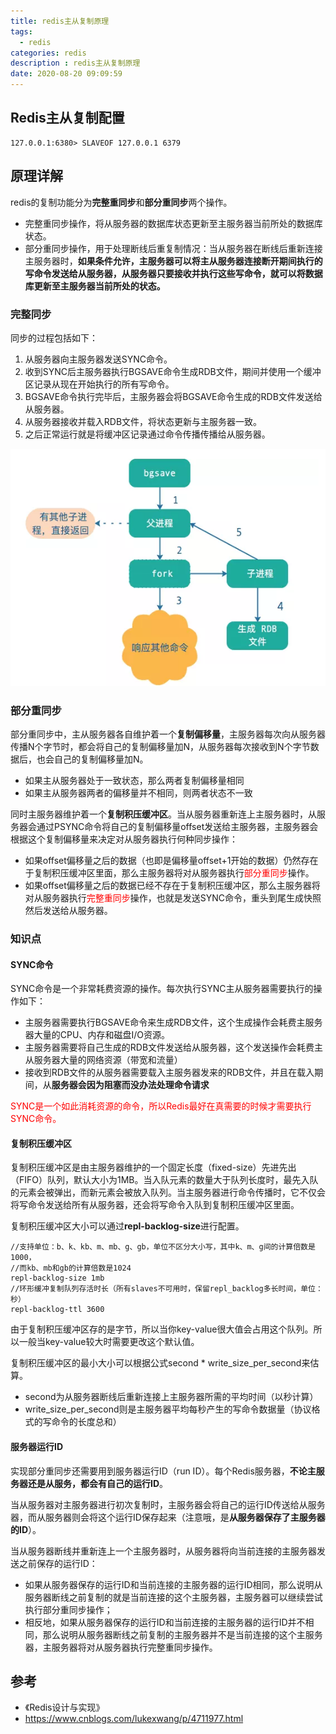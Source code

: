 ```yaml
---
title: redis主从复制原理
tags:
  - redis
categories: redis
description : redis主从复制原理
date: 2020-08-20 09:09:59
---
```

## Redis主从复制配置
```shell
127.0.0.1:6380> SLAVEOF 127.0.0.1 6379
```

## 原理详解

redis的复制功能分为**完整重同步**和**部分重同步**两个操作。
- 完整重同步操作，将从服务器的数据库状态更新至主服务器当前所处的数据库状态。
- 部分重同步操作，用于处理断线后重复制情况：当从服务器在断线后重新连接主服务器时，**如果条件允许，主服务器可以将主从服务器连接断开期间执行的写命令发送给从服务器，从服务器只要接收并执行这些写命令，就可以将数据库更新至主服务器当前所处的状态。**
<!--more-->
### 完整同步

同步的过程包括如下：

1. 从服务器向主服务器发送SYNC命令。
2. 收到SYNC后主服务器执行BGSAVE命令生成RDB文件，期间并使用一个缓冲区记录从现在开始执行的所有写命令。
3. BGSAVE命令执行完毕后，主服务器会将BGSAVE命令生成的RDB文件发送给从服务器。
4. 从服务器接收并载入RDB文件，将状态更新与主服务器一致。
5. 之后正常运行就是将缓冲区记录通过命令传播传播给从服务器。

![bgsave执行逻辑](redis-master-slave/1.png)

### 部分重同步

部分重同步中，主从服务器各自维护着一个**复制偏移量**，主服务器每次向从服务器传播N个字节时，都会将自己的复制偏移量加N，从服务器每次接收到N个字节数据后，也会自己的复制偏移量加N。

- 如果主从服务器处于一致状态，那么两者复制偏移量相同
- 如果主从服务器两者的偏移量并不相同，则两者状态不一致

同时主服务器维护着一个**复制积压缓冲区**。当从服务器重新连上主服务器时，从服务器会通过PSYNC命令将自己的复制偏移量offset发送给主服务器，主服务器会根据这个复制偏移量来决定对从服务器执行何种同步操作：

- 如果offset偏移量之后的数据（也即是偏移量offset+1开始的数据）仍然存在于复制积压缓冲区里面，那么主服务器将对从服务器执行<font color=red>部分重同步</font>操作。
- 如果offset偏移量之后的数据已经不存在于复制积压缓冲区，那么主服务器将对从服务器执行<font color=red>完整重同步</font>操作，也就是发送SYNC命令，重头到尾生成快照然后发送给从服务器。

### 知识点

#### SYNC命令

SYNC命令是一个非常耗费资源的操作。每次执行SYNC主从服务器需要执行的操作如下：

- 主服务器需要执行BGSAVE命令来生成RDB文件，这个生成操作会耗费主服务器大量的CPU、内存和磁盘I/O资源。
- 主服务器需要将自己生成的RDB文件发送给从服务器，这个发送操作会耗费主从服务器大量的网络资源（带宽和流量）
- 接收到RDB文件的从服务器需要载入主服务器发来的RDB文件，并且在载入期间，从**服务器会因为阻塞而没办法处理命令请求**

<font color=red>SYNC是一个如此消耗资源的命令，所以Redis最好在真需要的时候才需要执行SYNC命令。</font>

#### 复制积压缓冲区

复制积压缓冲区是由主服务器维护的一个固定长度（fixed-size）先进先出（FIFO）队列，默认大小为1MB。当入队元素的数量大于队列长度时，最先入队的元素会被弹出，而新元素会被放入队列。当主服务器进行命令传播时，它不仅会将写命令发送给所有从服务器，还会将写命令入队到复制积压缓冲区里面。

复制积压缓冲区大小可以通过**repl-backlog-size**进行配置。

```properties
//支持单位：b、k、kb、m、mb、g、gb，单位不区分大小写，其中k、m、g间的计算倍数是1000，
//而kb、mb和gb的计算倍数是1024
repl-backlog-size 1mb
//环形缓冲复制队列存活时长（所有slaves不可用时，保留repl_backlog多长时间，单位：秒）
repl-backlog-ttl 3600
```

由于复制积压缓冲区存的是字节，所以当你key-value很大值会占用这个队列。所以一般当key-value较大时需要更改这个默认值。

复制积压缓冲区的最小大小可以根据公式second * write_size_per_second来估算。

- second为从服务器断线后重新连接上主服务器所需的平均时间（以秒计算）
- write_size_per_second则是主服务器平均每秒产生的写命令数据量（协议格式的写命令的长度总和）

#### 服务器运行ID

实现部分重同步还需要用到服务器运行ID（run ID）。每个Redis服务器，**不论主服务器还是从服务，都会有自己的运行ID**。

当从服务器对主服务器进行初次复制时，主服务器会将自己的运行ID传送给从服务器，而从服务器则会将这个运行ID保存起来（注意哦，是**从服务器保存了主服务器的ID**）。

当从服务器断线并重新连上一个主服务器时，从服务器将向当前连接的主服务器发送之前保存的运行ID：

- 如果从服务器保存的运行ID和当前连接的主服务器的运行ID相同，那么说明从服务器断线之前复制的就是当前连接的这个主服务器，主服务器可以继续尝试执行部分重同步操作；
- 相反地，如果从服务器保存的运行ID和当前连接的主服务器的运行ID并不相同，那么说明从服务器断线之前复制的主服务器并不是当前连接的这个主服务器，主服务器将对从服务器执行完整重同步操作。

## 参考

- 《Redis设计与实现》
- https://www.cnblogs.com/lukexwang/p/4711977.html

